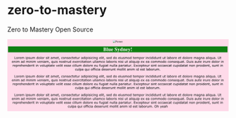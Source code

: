 # zero-to-mastery
Zero to Mastery Open Source

![Screenshot](/images/site-screenshot.png "Website Screenshot")